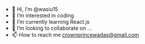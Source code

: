 - 👋 Hi, I’m @wasiu15
- 👀 I’m interested in coding
- 🌱 I’m currently learning React.js
- 💞️ I’m looking to collaborate on ...
- 📫 How to reach me crownprincewadas@gmail.com

<!---
wasiu15/wasiu15 is a ✨ special ✨ repository because its `README.md` (this file) appears on your GitHub profile.
You can click the Preview link to take a look at your changes.
--->
